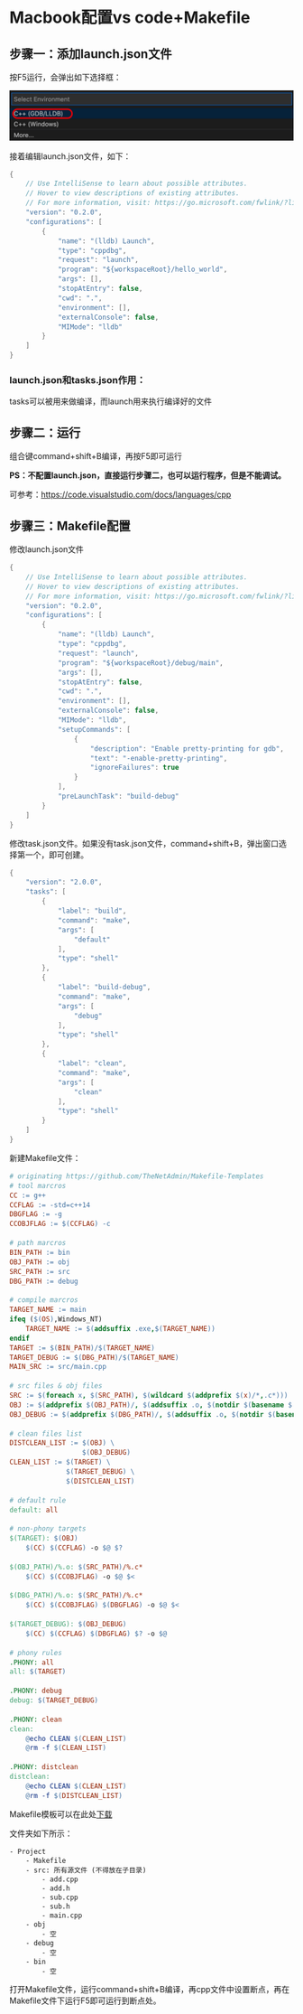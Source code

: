 # Macbook配置vs code+Makefile

## 步骤一：添加launch.json文件

按F5运行，会弹出如下选择框：

![image-20210214221609116](环境配置.assets/image-20210214221609116.png)

接着编辑launch.json文件，如下：

```c++
{
    // Use IntelliSense to learn about possible attributes.
    // Hover to view descriptions of existing attributes.
    // For more information, visit: https://go.microsoft.com/fwlink/?linkid=830387
    "version": "0.2.0",
    "configurations": [
        {
            "name": "(lldb) Launch",
            "type": "cppdbg",
            "request": "launch",
            "program": "${workspaceRoot}/hello_world",
            "args": [],
            "stopAtEntry": false,
            "cwd": ".",
            "environment": [],
            "externalConsole": false,
            "MIMode": "lldb"
        }
    ]
}
```

### launch.json和tasks.json作用：

tasks可以被用来做编译，而launch用来执行编译好的文件



## 步骤二：运行

组合键command+shift+B编译，再按F5即可运行

**PS：不配置launch.json，直接运行步骤二，也可以运行程序，但是不能调试。**

可参考：https://code.visualstudio.com/docs/languages/cpp



## 步骤三：Makefile配置

修改launch.json文件

```c++
{
    // Use IntelliSense to learn about possible attributes.
    // Hover to view descriptions of existing attributes.
    // For more information, visit: https://go.microsoft.com/fwlink/?linkid=830387
    "version": "0.2.0",
    "configurations": [
        {
            "name": "(lldb) Launch",
            "type": "cppdbg",
            "request": "launch",
            "program": "${workspaceRoot}/debug/main",
            "args": [],
            "stopAtEntry": false,
            "cwd": ".",
            "environment": [],
            "externalConsole": false,
            "MIMode": "lldb",
            "setupCommands": [
                {
                    "description": "Enable pretty-printing for gdb",
                    "text": "-enable-pretty-printing",
                    "ignoreFailures": true
                }
            ],
            "preLaunchTask": "build-debug"
        }
    ]
}
```



修改task.json文件。如果没有task.json文件，command+shift+B，弹出窗口选择第一个，即可创建。

```c++
{
    "version": "2.0.0",
    "tasks": [
        {
            "label": "build",
            "command": "make",
            "args": [
                "default"
            ],
            "type": "shell"
        },
        {
            "label": "build-debug",
            "command": "make",
            "args": [
                "debug"
            ],
            "type": "shell"
        },
        {
            "label": "clean",
            "command": "make",
            "args": [
                "clean"
            ],
            "type": "shell"
        }
    ]
}
```



新建Makefile文件：

```makefile
# originating https://github.com/TheNetAdmin/Makefile-Templates
# tool marcros
CC := g++
CCFLAG := -std=c++14
DBGFLAG := -g
CCOBJFLAG := $(CCFLAG) -c

# path marcros
BIN_PATH := bin
OBJ_PATH := obj
SRC_PATH := src
DBG_PATH := debug

# compile marcros
TARGET_NAME := main
ifeq ($(OS),Windows_NT)
    TARGET_NAME := $(addsuffix .exe,$(TARGET_NAME))
endif
TARGET := $(BIN_PATH)/$(TARGET_NAME)
TARGET_DEBUG := $(DBG_PATH)/$(TARGET_NAME)
MAIN_SRC := src/main.cpp

# src files & obj files
SRC := $(foreach x, $(SRC_PATH), $(wildcard $(addprefix $(x)/*,.c*)))
OBJ := $(addprefix $(OBJ_PATH)/, $(addsuffix .o, $(notdir $(basename $(SRC)))))
OBJ_DEBUG := $(addprefix $(DBG_PATH)/, $(addsuffix .o, $(notdir $(basename $(SRC)))))

# clean files list
DISTCLEAN_LIST := $(OBJ) \
                  $(OBJ_DEBUG)
CLEAN_LIST := $(TARGET) \
              $(TARGET_DEBUG) \
              $(DISTCLEAN_LIST)

# default rule
default: all

# non-phony targets
$(TARGET): $(OBJ)
	$(CC) $(CCFLAG) -o $@ $?

$(OBJ_PATH)/%.o: $(SRC_PATH)/%.c*
	$(CC) $(CCOBJFLAG) -o $@ $<

$(DBG_PATH)/%.o: $(SRC_PATH)/%.c*
	$(CC) $(CCOBJFLAG) $(DBGFLAG) -o $@ $<

$(TARGET_DEBUG): $(OBJ_DEBUG)
	$(CC) $(CCFLAG) $(DBGFLAG) $? -o $@

# phony rules
.PHONY: all
all: $(TARGET)

.PHONY: debug
debug: $(TARGET_DEBUG)

.PHONY: clean
clean:
	@echo CLEAN $(CLEAN_LIST)
	@rm -f $(CLEAN_LIST)

.PHONY: distclean
distclean:
	@echo CLEAN $(CLEAN_LIST)
	@rm -f $(DISTCLEAN_LIST)

```

Makefile模板可以在此处[下载](https://github.com/TheNetAdmin/Makefile-Templates/tree/master/SmallProject)

文件夹如下所示：

```
- Project
    - Makefile
    - src: 所有源文件 (不得放在子目录)
        - add.cpp
        - add.h
        - sub.cpp
        - sub.h
        - main.cpp
    - obj
        - 空
    - debug
        - 空
    - bin
        - 空
```



打开Makefile文件，运行command+shift+B编译，再cpp文件中设置断点，再在Makefile文件下运行F5即可运行到断点处。






